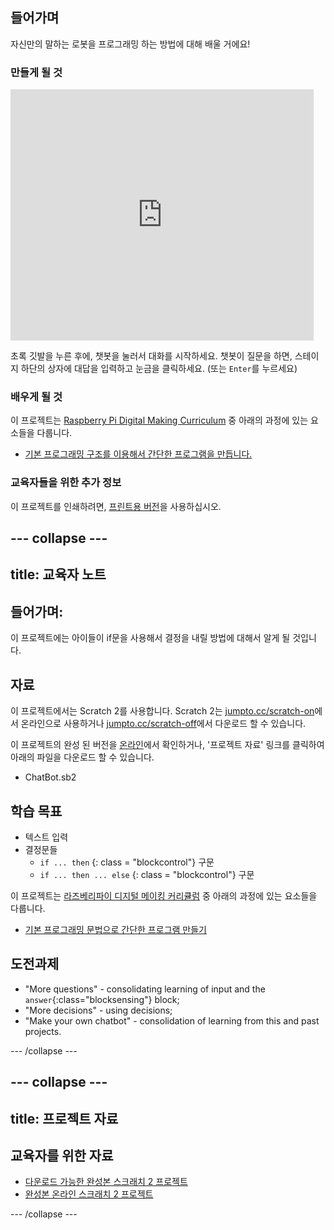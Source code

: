 ## 들어가며

자신만의 말하는 로봇을 프로그래밍 하는 방법에 대해 배울 거에요!

### 만들게 될 것

<div class="scratch-preview">
  <iframe allowtransparency="true" width="485" height="402" src="https://scratch.mit.edu/projects/embed/26762091/?autostart=false" frameborder="0"></iframe>
</div>

초록 깃발을 누른 후에, 챗봇을 눌러서 대화를 시작하세요. 챗봇이 질문을 하면, 스테이지 하단의 상자에 대답을 입력하고 눈금을 클릭하세요. (또는 `Enter`를 누르세요)

### 배우게 될 것

이 프로젝트는 [Raspberry Pi Digital Making Curriculum](http://rpf.io/curriculum) 중 아래의 과정에 있는 요소들을 다룹니다.

+ [기본 프로그래밍 구조를 이용해서 간단한 프로그램을 만듭니다.](https://www.raspberrypi.org/curriculum/programming/creator)

### 교육자들을 위한 추가 정보

이 프로젝트를 인쇄하려면, [프린트용 버전](https://projects.raspberrypi.org/en/projects/chatbot/print)을 사용하십시오.

## \--- collapse \---

## title: 교육자 노트

## 들어가며:

이 프로젝트에는 아이들이 if문을 사용해서 결정을 내릴 방법에 대해서 알게 될 것입니다.

## 자료

이 프로젝트에서는 Scratch 2를 사용합니다. Scratch 2는 [jumpto.cc/scratch-on](http://jumpto.cc/scratch-on)에서 온라인으로 사용하거나 [jumpto.cc/scratch-off](http://jumpto.cc/scratch-off)에서 다운로드 할 수 있습니다.

이 프로젝트의 완성 된 버전을 [온라인](http://scratch.mit.edu/projects/26762091/#editor)에서 확인하거나, '프로젝트 자료' 링크를 클릭하여 아래의 파일을 다운로드 할 수 있습니다.

+ ChatBot.sb2

## 학습 목표

+ 텍스트 입력
+ 결정문들 
    + `if ... then` {: class = "blockcontrol"} 구문
    + `if ... then ... else` {: class = "blockcontrol"} 구문

이 프로젝트는 [라즈베리파이 디지털 메이킹 커리큘럼](http://rpf.io/curriculum) 중 아래의 과정에 있는 요소들을 다룹니다.

+ [기본 프로그래밍 문법으로 간단한 프로그램 만들기](https://www.raspberrypi.org/curriculum/programming/creator)

## 도전과제

+ "More questions" - consolidating learning of input and the `answer`{:class="blocksensing"} block;
+ "More decisions" - using decisions;
+ "Make your own chatbot" - consolidation of learning from this and past projects.

\--- /collapse \---

## \--- collapse \---

## title: 프로젝트 자료

## 교육자를 위한 자료

+ [다운로드 가능한 완성본 스크래치 2 프로젝트](resources/ChatBot.sb2)
+ [완성본 온라인 스크래치 2 프로젝트](http://scratch.mit.edu/projects/26762091/#editor)

\--- /collapse \---